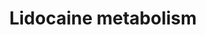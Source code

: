 ---
annotations:
- type: Pathway Ontology
  value: phase I biotransformation pathway via cytochrome P450
- type: Pathway Ontology
  value: xenobiotic metabolic pathway
authors:
- Egonw
- Khanspers
- MaintBot
description: Lidocaine is primarily metabolized by CYP1A2 but minor involvement of
  CYP3A4 is observed too. Based on [http://www.genome.jp/kegg-bin/show_pathway?hsa00982
  KEGG]
last-edited: 2019-09-17
organisms:
- Homo sapiens
redirect_from:
- /index.php/Pathway:WP2646
- /instance/WP2646
schema-jsonld:
- '@context': https://schema.org/
  '@id': https://wikipathways.github.io/pathways/WP2646.html
  '@type': Dataset
  creator:
    '@type': Organization
    name: WikiPathways
  description: Lidocaine is primarily metabolized by CYP1A2 but minor involvement
    of CYP3A4 is observed too. Based on [http://www.genome.jp/kegg-bin/show_pathway?hsa00982
    KEGG]
  keywords:
  - 4-hydroxy-
  - Lidocaine
  - 3-hydroxylidocaine
  - glycinexylidide
  - 2,6-xylidine
  - monoethyl
  - 2-amino-3-methylbenzoate
  - CYP3A4
  - 2,6-dimethylaniline
  - CYP1A2
  - 3-hydroxymonoethyl
  license: CC0
  name: Lidocaine metabolism
seo: CreativeWork
title: Lidocaine metabolism
wpid: WP2646
---